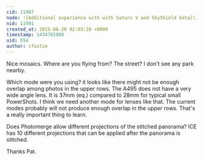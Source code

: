 ```yaml
---
cid: 11987
node: ![Additional experience with with Saturn V and SkyShield beta](../notes/patcoyle/06-20-2015/additional-experience-with-with-saturn-v-and-skyshield-beta)
nid: 11991
created_at: 2015-06-20 02:03:28 +0000
timestamp: 1434765808
uid: 554
author: cfastie
---
```


Nice mosaics. Where are you flying from? The street? I don't see any park nearby. 

Which mode were you using? it looks like there might not be enough overlap among photos in the upper rows. The A495 does not have a very wide angle lens. It is 37mm (eq.) compared to 28mm for typical small PowerShots. I think we need another mode for lenses like that. The current modes probably will not produce enough overlap in the upper rows. That's a really important thing to learn.

Does Photomerge allow different projections of the stitched panorama? ICE has 10 different projections that can be applied after the panorama is stitched. 

Thanks Pat.